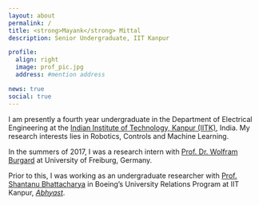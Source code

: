 ```yaml
---
layout: about
permalink: /
title: <strong>Mayank</strong> Mittal
description: Senior Undergraduate, IIT Kanpur

profile:
  align: right
  image: prof_pic.jpg
  address: #mention address

news: true
social: true
---
```


I am presently a fourth year undergraduate in the Department of Electrical Engineering at the [Indian Institute of Technology, Kanpur (IITK)](http://www.iitk.ac.in/), India. My research interests lies in Robotics, Controls and Machine Learning.

In the summers of 2017, I was a research intern with [Prof. Dr. Wolfram Burgard](http://www2.informatik.uni-freiburg.de/~burgard/) at University of Freiburg, Germany.

Prior to this, I was working as an undergraduate researcher with [Prof. Shantanu Bhattacharya](http://home.iitk.ac.in/~bhattacs/) in Boeing’s University Relations Program at IIT Kanpur, [*Abhyast*](http://www.iitk.ac.in/dord/boeing/public/).  
